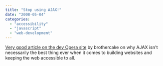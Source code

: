 ```yaml
---
title: "Stop using AJAX!"
date: "2008-05-04"
categories: 
  - "accessibility"
  - "javascript"
  - "web-development"
---
```


[Very good article on the dev Opera site](http://dev.opera.com/articles/view/stop-using-ajax/) by brothercake on why AJAX isn't necessarily the best thing ever when it comes to building websites and keeping the web accessible to all.

